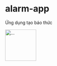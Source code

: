 # alarm-app
Ứng dụng tạo báo thức 

<img src="(https://user-images.githubusercontent.com/71586417/178147848-5a262ce1-507f-4211-be56-af303625a9a8.png)" alt="..." width="100" />
